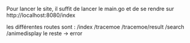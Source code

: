 Pour lancer le site, il suffit de lancer le main.go et de se rendre sur http://localhost:8080/index

les différentes routes sont :
/index
/tracemoe
/tracemoe/result
/search
/animedisplay
le reste -> error
